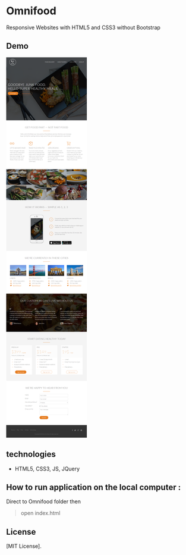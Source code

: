 # Omnifood
Responsive Websites with HTML5 and CSS3 without Bootstrap





## Demo

![small-view](Home.png)



## technologies
* HTML5, CSS3, JS, JQuery


## How to run application on the local computer :

Direct to Omnifood folder then

> open  index.html

  
  
## License

[MIT License].
